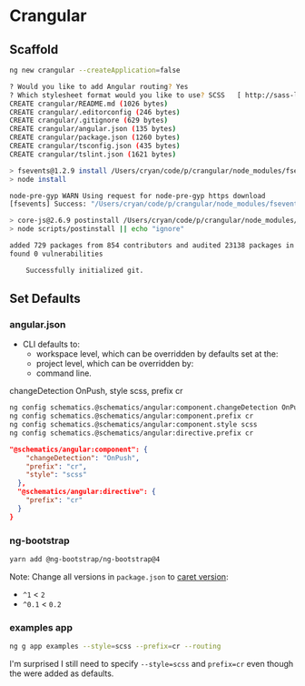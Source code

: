 # Crangular

## Scaffold
```bash
ng new crangular --createApplication=false

? Would you like to add Angular routing? Yes
? Which stylesheet format would you like to use? SCSS   [ http://sass-lang.com/documentation/file.SASS_REFERENCE.html#syntax ]
CREATE crangular/README.md (1026 bytes)
CREATE crangular/.editorconfig (246 bytes)
CREATE crangular/.gitignore (629 bytes)
CREATE crangular/angular.json (135 bytes)
CREATE crangular/package.json (1260 bytes)
CREATE crangular/tsconfig.json (435 bytes)
CREATE crangular/tslint.json (1621 bytes)

> fsevents@1.2.9 install /Users/cryan/code/p/crangular/node_modules/fsevents
> node install

node-pre-gyp WARN Using request for node-pre-gyp https download
[fsevents] Success: "/Users/cryan/code/p/crangular/node_modules/fsevents/lib/binding/Release/node-v64-darwin-x64/fse.node" is installed via remote

> core-js@2.6.9 postinstall /Users/cryan/code/p/crangular/node_modules/core-js
> node scripts/postinstall || echo "ignore"

added 729 packages from 854 contributors and audited 23138 packages in 22.486s
found 0 vulnerabilities

    Successfully initialized git.
```

## Set Defaults

### angular.json
- CLI defaults to:
  - workspace level, which can be overridden by defaults set at the:
  - project level, which can be overridden by:
  - command line.

changeDetection OnPush, style scss, prefix cr
```bash
ng config schematics.@schematics/angular:component.changeDetection OnPush
ng config schematics.@schematics/angular:component.prefix cr
ng config schematics.@schematics/angular:component.style scss
ng config schematics.@schematics/angular:directive.prefix cr
```

```json
"@schematics/angular:component": {
    "changeDetection": "OnPush",
    "prefix": "cr",
    "style": "scss"
  },
  "@schematics/angular:directive": {
    "prefix": "cr"
  }
}
```

### ng-bootstrap
```bash
yarn add @ng-bootstrap/ng-bootstrap@4
```

Note: Change all versions in `package.json` to [caret version](https://www.npmjs.com/package/semver#caret-ranges-123-025-004):
- `^1` < `2`
- `^0.1` < `0.2`

### examples app
```bash
ng g app examples --style=scss --prefix=cr --routing
```
I'm surprised I still need to specify `--style=scss` and `prefix=cr` even though the were added as defaults.

